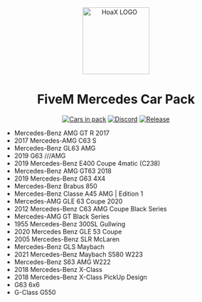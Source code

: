 <div align="center">
    <img href="https://projecterror.dev" width="150" src="https://cdn.discordapp.com/attachments/974415628171632681/1018290609833922641/logo.mine.png?size=4096" alt="HoaX LOGO" />
</div>
<h1 align="center">FiveM Mercedes Car Pack</h1>

<div align="center">

</div>

<div align="center">

[![Cars in pack](https://img.shields.io/badge/Cars%20In%20Pack-21-brightgreen)](https://github.com/hoaxik/mercedes-car-pack/blob/main/CAR_NAMES.md)
[![Discord](https://img.shields.io/badge/Discord-Join%20Now!-blue)](https://discord.gg/t5AXX7xPnm)
[![Release](https://img.shields.io/badge/Release-1.0-red)](https://github.com/hoaxik/mercedes-car-pack/releases/tag/V1.0)
</div>

- Mercedes-Benz AMG GT R 2017
- 2017 Mercedes-AMG C63 S
- Mercedes-Benz GL63 AMG
- 2019 G63 ///AMG
- 2019 Mercedes-Benz E400 Coupe 4matic (C238)
- Mercedes-Benz AMG GT63 2018
- 2019 Mercedes-Benz G63 4X4
- Mercedes-Benz Brabus 850
- Mercedes-Benz Classe A45 AMG | Edition 1
- Mercedes-AMG GLE 63 Coupe 2020</h1>
- 2012 Mercedes-Benz C63 AMG Coupe Black Series
- Mercedes-AMG GT Black Series
- 1955 Mercedes-Benz 300SL Gullwing
- 2020 Mercedes Benz GLE 53 Coupe
- 2005 Mercedes-Benz SLR McLaren
- Mercedes-Benz GLS Maybach
- 2021 Mercedes-Benz Maybach S580 W223
- Mercedes-Benz S63 AMG W222
- 2018 Mercedes-Benz X-Class
- 2018 Mercedes-Benz X-Class PickUp Design
- G63 6x6
- G-Class G550
